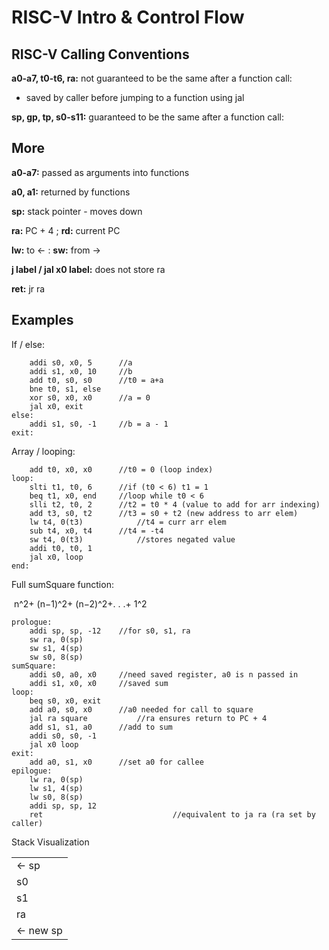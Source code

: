 # RISC-V Intro & Control Flow

## RISC-V Calling Conventions

**a0-a7, t0-t6, ra:** not guaranteed to be the same after a function call: 

- saved by caller before jumping to a function using jal

**sp, gp, tp, s0-s11:** guaranteed to be the same after a function call: 

## More

**a0-a7:** passed as arguments into functions

**a0, a1:** returned by functions

**sp:** stack pointer - moves down

**ra:** PC + 4 ; **rd:** current PC

**lw:** to ← : **sw:** from →

**j label / jal x0 label:** does not store ra

**ret:** jr ra

## Examples

If / else:

```
	addi s0, x0, 5 		//a
	addi s1, x0, 10		//b
	add t0, s0, s0		//t0 = a+a
	bne t0, s1, else
	xor s0, x0, x0		//a = 0
	jal x0, exit
else:
	addi s1, s0, -1		//b = a - 1
exit:
```

Array / looping:

```
	add t0, x0, x0		//t0 = 0 (loop index)
loop:
	slti t1, t0, 6		//if (t0 < 6) t1 = 1
	beq t1, x0, end		//loop while t0 < 6
	slli t2, t0, 2		//t2 = t0 * 4 (value to add for arr indexing)
	add t3, s0, t2		//t3 = s0 + t2 (new address to arr elem)
	lw t4, 0(t3)			//t4 = curr arr elem
	sub t4, x0, t4		//t4 = -t4
	sw t4, 0(t3)			//stores negated value
	addi t0, t0, 1
	jal x0, loop
end:
```

Full sumSquare function:

​	n^2+ (n−1)^2+ (n−2)^2+. . .+ 1^2

```
prologue:
	addi sp, sp, -12	//for s0, s1, ra
	sw ra, 0(sp)
	sw s1, 4(sp)
	sw s0, 8(sp)
sumSquare:
	addi s0, a0, x0		//need saved register, a0 is n passed in
	addi s1, x0, x0		//saved sum
loop:
	beq s0, x0, exit
	add a0, s0, x0		//a0 needed for call to square
	jal ra square			//ra ensures return to PC + 4
	add s1, s1, a0		//add to sum
	addi s0, s0, -1
	jal x0 loop
exit:
	add a0, s1, x0		//set a0 for callee
epilogue:
	lw ra, 0(sp)
	lw s1, 4(sp)
	lw s0, 8(sp)
	addi sp, sp, 12
	ret								//equivalent to ja ra (ra set by caller)
```

Stack Visualization

|          |
| :------- |
| ← sp     |
| s0       |
| s1       |
| ra       |
| ← new sp |


